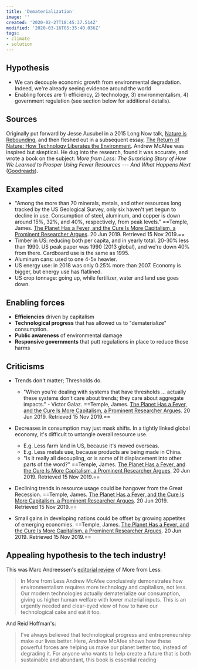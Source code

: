 ```yaml
---
title: 'Dematerialization'
image: ''
created: '2020-02-27T18:45:37.514Z'
modified: '2020-03-16T05:35:40.036Z'
tags:
- climate
- solution
---
```



## Hypothesis

-   We can decouple economic growth from environmental degradation. Indeed, we're already seeing evidence around the world
-   Enabling forces are 1) efficiency, 2) technology, 3) environmentalism, 4) government regulation (see section below for additional details).

## Sources

Originally put forward by Jesse Ausubel in a 2015 Long Now talk, [Nature is Rebounding](http://longnow.org/seminars/02015/jan/13/nature-rebounding-land-and-ocean-sparing-through-concentrating-human-activities/), and then fleshed out in a subsequent essay, [The Return of Nature: How Technology Liberates the Environment](https://thebreakthrough.org/journal/issue-5/the-return-of-nature). Andrew McAfee was inspired but skeptical. He dug into the research, found it was accurate, and wrote a book on the subject: *More from Less: The Surprising Story of How We Learned to Prosper Using Fewer Resources --- And What Happens Next* ([Goodreads](https://www.goodreads.com/book/show/45008586-more-from-less)).

## Examples cited

-   "Among the more than 70 minerals, metals, and other resources long tracked by the US Geological Survey, only six haven't yet begun to decline in use. Consumption of steel, aluminum, and copper is down around 15%, 32%, and 40%, respectively, from peak levels." ==<span class='citation' title='Citation' aria-label='Citation'><span class='cite-author' title='Authors'>Temple, James.</span> <span class='cite-title' title='Title'><a href='https://www.technologyreview.com/s/613845/the-planet-has-a-fever-and-the-cure-is-more-capitalism-a-prominent-economist-argues/'>The Planet Has a Fever, and the Cure Is More Capitalism, a Prominent Researcher Argues</a>.</span> <span class='cite-issued' title='Issued'>20 Jun 2019.</span> <span class='cite-accessed' title='Accessed'>Retrieved 15 Nov 2019.</span></span>==
-   Timber in US: reducing both per capita, and in yearly total. 20-30% less than 1990. US peak paper was 1990 (2013 global), and we're down 40% from there. Cardboard use is the same as 1995.
-   Aluminum cans: used to one 4-5x heavier.
-   US energy use: in 2018 was only 0.25% more than 2007. Economy is bigger, but energy use has flatlined.
-   US crop tonnage: going up, while fertilizer, water and land use goes down.

## Enabling forces

-   **Efficiencies** driven by capitalism
-   **Technological progress** that has allowed us to "dematerialize" consumption.
-   **Public awareness** of environmental damage
-   **Responsive governments** that putt regulations in place to reduce those harms

## Criticisms

-   Trends don't matter; Thresholds do.

    -   "When you're dealing with systems that have thresholds ... actually these systems don't care about trends; they care about aggregate impacts." - Victor Galaz. ==<span class='citation' title='Citation' aria-label='Citation'><span class='cite-author' title='Authors'>Temple, James.</span> <span class='cite-title' title='Title'><a href='https://www.technologyreview.com/s/613845/the-planet-has-a-fever-and-the-cure-is-more-capitalism-a-prominent-economist-argues/'>The Planet Has a Fever, and the Cure Is More Capitalism, a Prominent Researcher Argues</a>.</span> <span class='cite-issued' title='Issued'>20 Jun 2019.</span> <span class='cite-accessed' title='Accessed'>Retrieved 15 Nov 2019.</span></span>==

-   Decreases in consumption may just mask shifts. In a tightly linked global economy, it's difficult to untangle overall resource use.

    -   E.g. Less farm land in US, because it's moved overseas.
    -   E.g. Less metals use, because products are being made in China.
    -   "Is it really all decoupling, or is some of it displacement into other parts of the word?" ==<span class='citation' title='Citation' aria-label='Citation'><span class='cite-author' title='Authors'>Temple, James.</span> <span class='cite-title' title='Title'><a href='https://www.technologyreview.com/s/613845/the-planet-has-a-fever-and-the-cure-is-more-capitalism-a-prominent-economist-argues/'>The Planet Has a Fever, and the Cure Is More Capitalism, a Prominent Researcher Argues</a>.</span> <span class='cite-issued' title='Issued'>20 Jun 2019.</span> <span class='cite-accessed' title='Accessed'>Retrieved 15 Nov 2019.</span></span>==

-   Declining trends in resource usage could be hangover from the Great Recession. ==<span class='citation' title='Citation' aria-label='Citation'><span class='cite-author' title='Authors'>Temple, James.</span> <span class='cite-title' title='Title'><a href='https://www.technologyreview.com/s/613845/the-planet-has-a-fever-and-the-cure-is-more-capitalism-a-prominent-economist-argues/'>The Planet Has a Fever, and the Cure Is More Capitalism, a Prominent Researcher Argues</a>.</span> <span class='cite-issued' title='Issued'>20 Jun 2019.</span> <span class='cite-accessed' title='Accessed'>Retrieved 15 Nov 2019.</span></span>==

-   Small gains in developing nations could be offset by growing appetites of emerging economies. ==<span class='citation' title='Citation' aria-label='Citation'><span class='cite-author' title='Authors'>Temple, James.</span> <span class='cite-title' title='Title'><a href='https://www.technologyreview.com/s/613845/the-planet-has-a-fever-and-the-cure-is-more-capitalism-a-prominent-economist-argues/'>The Planet Has a Fever, and the Cure Is More Capitalism, a Prominent Researcher Argues</a>.</span> <span class='cite-issued' title='Issued'>20 Jun 2019.</span> <span class='cite-accessed' title='Accessed'>Retrieved 15 Nov 2019.</span></span>==

## Appealing hypothesis to the tech industry!

This was Marc Andreessen's [editorial review](https://www.amazon.com/dp/B07P5GPMTY) of More from Less:

> In More from Less Andrew McAfee conclusively demonstrates how environmentalism requires more technology and capitalism, not less. Our modern technologies actually dematerialize our consumption, giving us higher human welfare with lower material inputs. This is an urgently needed and clear-eyed view of how to have our technological cake and eat it too.

And Reid Hoffman's:

> I've always believed that technological progress and entrepreneurship make our lives better. Here, Andrew McAfee shows how these powerful forces are helping us make our planet better too, instead of degrading it. For anyone who wants to help create a future that is both sustainable and abundant, this book is essential reading
